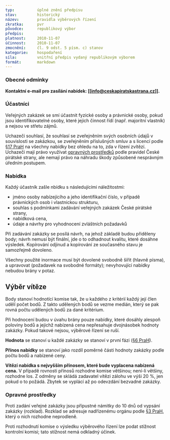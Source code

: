 ```yaml
---
typ:          úplné znění předpisu
stav:         historický
název:        pravidla výběrových řízení
zkratka:      pvr
původce:      republikový výbor
předpis:      
platnost:     2010-11-07
účinnost:     2010-11-07
zmocnění:     čl. 9 odst. 5 písm. c) stanov
kategorie:    hospodaření
síla:         vnitřní předpis vydaný republikovým výborem
formát:       markdown
---
```


### Obecné odmínky

**Kontaktní e-mail pro zasílání nabídek: [[info@ceskapiratskastrana.cz]].** 

### Účastníci

Veřejných zakázek se smí účastnit fyzické osoby a právnické osoby, pokud jsou identifikovatelné osoby, které jejich činnost řídí (např. majoritní vlastník) a nejsou ve střetu zájmů.

Uchazeči souhlasí, že souhlasí se zveřejněním svých osobních údajů v souvislosti se zakázkou, se zveřejněním příslušných smluv a s licencí podle [§17 PraH](http://sbirka.pirati.cz/predpisy/prah/2014-08-02.html) na všechny nabídky bez ohledu na to, zda v řízení zvítězí. Uchazeči mají právo využívat [opravných prostředků](http://www.pirati.cz/zakazka/start?rev=1287177388#opravne_prostredky) podle pravidel České pirátské strany, ale nemají právo na náhradu škody způsobené nesprávným úředním postupem.

### Nabídka

Každý účastník zašle nbídku s následujícími náležitostmi:

* jméno osoby nabízejícího a jeho identifikační číslo, v případě právnických osob i vlastnickou strukturu,
* souhlas s podmínkami zadávání veřejných zakázek České pirátské strany,
* nabídková cena,
* údaje a návrhy pro vyhodnocení zvláštních požadavků

Při zadávání zakázky se posílá návrh, na jehož základě budou přiděleny body; návrh nemusí být finální, jde o to odhadnout kvalitu, které dosáhne výsledek. Kopírování odjinud a kopírování ze současného stavu je samozřejmě dovoleno.

Všechny použité inormace musí být dovolené svobodně šířit (hlavně písma), a upravovat (požadavek na svobodné formáty); nevyhovující nabídky nebudou brány v potaz.

## Výběr vítěze

Body stanoví hodnotící komise tak, že u každého z kritérií každý její člen udělí počet bodů. Z takto udělených bodů se vezme medián, který se pak rovná počtu udělených bodů za dané kritérium.

Při hodnocení budou v úvahu brány pouze nabídky, které dosáhly alespoň poloviny bodů a jejichž nabízená cena nepřesahuje dvojnásobek hodnoty zakázky. Pokud takové nejsou, výběrové řízení se ruší.

**Hodnota** se stanoví u každé zakázky se stanoví v první fázi ([§6 PraH](http://sbirka.pirati.cz/predpisy/prah/2014-08-02.html)).

**Přínos nabídky** se stanoví jako rozdíl poměrné části hodnoty zakázky podle počtu bodů a nabízené ceny.

**Vítězí nabídka s nejvyšším přínosem, které bude vyplacena nabízená cena.** V případě rovnosti přínosů rozhodne komise většinou; není-li většiny, rozhodne los. Z odměny se skládá zadavatel vítězi zálohu ve výši 20 %, jen pokud o to požádá. Zbytek se vyplácí až po odevzdání bezvadné zakázky.

### Opravné prostředky
Proti zadání veřejné zakázky jsou přípustné námitky do 10 dnů od vypsání zakázky (rozklad). Rozklad se adresuje nadřízenému orgánu podle [§3 PraH](http://sbirka.pirati.cz/predpisy/prah/2014-08-02.html), který o nich rozhodne neprodleně.

Proti rozhodnutí komise o výsledku výběrového řízení lze podat stížnost kontrolní komisi; tato stížnost nemá odkladný účinek.